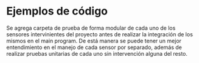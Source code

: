 # Ejemplos de código

Se agrega carpeta de prueba de forma modular de cada uno de los sensores intervinientes del proyecto antes de realizar la integración de los mismos en el main program. De está manera se puede tener un mejor entendimiento en el manejo de cada sensor por separado, además de realizar pruebas unitarias de cada uno sin intervención alguna del resto.